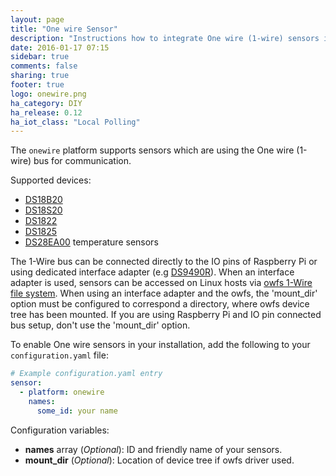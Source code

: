 ```yaml
---
layout: page
title: "One wire Sensor"
description: "Instructions how to integrate One wire (1-wire) sensors into Home Assistant."
date: 2016-01-17 07:15
sidebar: true
comments: false
sharing: true
footer: true
logo: onewire.png
ha_category: DIY
ha_release: 0.12
ha_iot_class: "Local Polling"
---
```


The `onewire` platform supports sensors which are using the One wire (1-wire) bus for communication.

Supported devices:

- [DS18B20](https://datasheets.maximintegrated.com/en/ds/DS18B20.pdf)
- [DS18S20](https://www.maximintegrated.com/en/products/analog/sensors-and-sensor-interface/DS18S20.html)
- [DS1822](https://datasheets.maximintegrated.com/en/ds/DS1822.pdf)
- [DS1825](https://datasheets.maximintegrated.com/en/ds/DS1825.pdf)
- [DS28EA00](https://datasheets.maximintegrated.com/en/ds/DS28EA00.pdf) temperature sensors

The 1-Wire bus can be connected directly to the IO pins of Raspberry Pi or using dedicated interface adapter (e.g [DS9490R](https://datasheets.maximintegrated.com/en/ds/DS9490-DS9490R.pdf)). When an interface adapter is used, sensors can be accessed on Linux hosts via [owfs 1-Wire file system](http://owfs.org/). When using an interface adapter and the owfs, the 'mount_dir' option must be configured to correspond a directory, where owfs device tree has been mounted. If you are using Raspberry Pi and IO pin connected bus setup, don't use the 'mount_dir' option.

To enable One wire sensors in your installation, add the following to your `configuration.yaml` file:

```yaml
# Example configuration.yaml entry
sensor:
  - platform: onewire
    names:
      some_id: your name
```

Configuration variables:

- **names** array (*Optional*): ID and friendly name of your sensors.
- **mount_dir** (*Optional*): Location of device tree if owfs driver used.

